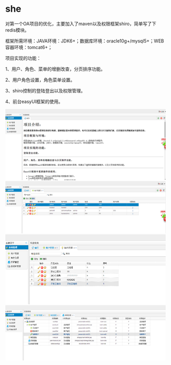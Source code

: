 # she
对第一个OA项目的优化，主要加入了maven以及权限框架shiro，简单写了下redis模块。

框架所需环境：JAVA环境：JDK6+；数据库环境：oracle10g+/mysql5+；WEB容器环境：tomcat6+；

  项目实现的功能：
  
1、用户、角色、菜单的增删改查，分页排序功能。

2、用户角色设置，角色菜单设置。

3、shiro控制的登陆登出以及权限管理。

4、前台easyUI框架的使用。

 ![image](https://github.com/haojiahong/she/blob/master/readme_image/1.png)
 ![image](https://github.com/haojiahong/she/blob/master/readme_image/2.png)
 ![image](https://github.com/haojiahong/she/blob/master/readme_image/3.png)
 ![image](https://github.com/haojiahong/she/blob/master/readme_image/4.png)
